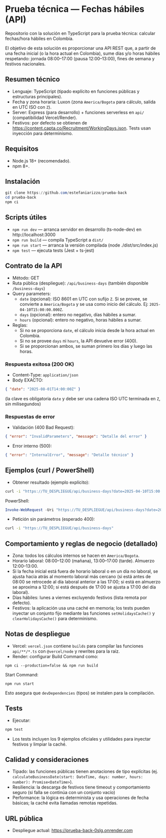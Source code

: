 # Prueba técnica — Fechas hábiles (API)

Repositorio con la solución en TypeScript para la prueba técnica: calcular fechas/hora hábiles en Colombia.

El objetivo de esta solución es proporcionar una API REST que, a partir de una fecha inicial (o la hora actual en Colombia), sume días y/o horas hábiles respetando: jornada 08:00–17:00 (pausa 12:00–13:00), fines de semana y festivos nacionales.

## Resumen técnico
- Lenguaje: TypeScript (tipado explícito en funciones públicas y estructuras principales).
- Fecha y zona horaria: Luxon (zona `America/Bogota` para cálculo, salida en UTC ISO con `Z`).
- Server: Express (para desarrollo) + funciones serverless en `api/` (compatibilidad Vercel/Render).
- Festivos: por defecto se obtienen de https://content.capta.co/Recruitment/WorkingDays.json. Tests usan inyección para determinismo.

## Requisitos
- Node.js 18+ (recomendado).
- npm 8+.

## Instalación
```powershell
git clone https://github.com/estefaniarizzo/prueba-back
cd prueba-back
npm ci
```

## Scripts útiles
- `npm run dev` — arranca servidor en desarrollo (ts-node-dev) en http://localhost:3000
- `npm run build` — compila TypeScript a `dist/`
- `npm run start` — arranca la versión compilada (node ./dist/src/index.js)
- `npm test` — ejecuta tests (Jest + ts-jest)

## Contrato de la API
- Método: GET
- Ruta pública (despliegue): `/api/business-days` (también disponible `/business-days`)
- Query parameters:
	- `date` (opcional): ISO 8601 en UTC con sufijo `Z`. Si se provee, se convierte a `America/Bogota` y se usa como inicio del cálculo. Ej: `2025-04-10T15:00:00.000Z`.
	- `days` (opcional): entero no negativo, días hábiles a sumar.
	- `hours` (opcional): entero no negativo, horas hábiles a sumar.
- Reglas:
	- Si no se proporciona `date`, el cálculo inicia desde la hora actual en Colombia.
	- Si no se provee `days` ni `hours`, la API devuelve error (400).
	- Si se proporcionan ambos, se suman primero los días y luego las horas.

### Respuesta exitosa (200 OK)
- Content-Type: `application/json`
- Body EXACTO:
```json
{ "date": "2025-08-01T14:00:00Z" }
```
(la clave es obligatoria `date` y debe ser una cadena ISO UTC terminada en `Z`, sin milisegundos)

### Respuestas de error
- Validación (400 Bad Request):
```json
{ "error": "InvalidParameters", "message": "Detalle del error" }
```
- Error interno (500):
```json
{ "error": "InternalError", "message": "Detalle técnico" }
```

## Ejemplos (curl / PowerShell)
- Obtener resultado (ejemplo explícito):
```bash
curl -i "https://TU_DESPLIEGUE/api/business-days?date=2025-04-10T15:00:00.000Z&days=5&hours=4"
```
PowerShell:
```powershell
Invoke-WebRequest -Uri "https://TU_DESPLIEGUE/api/business-days?date=2025-04-10T15:00:00.000Z&days=5&hours=4" -UseBasicParsing
```
- Petición sin parámetros (esperado 400):
```bash
curl -i "https://TU_DESPLIEGUE/api/business-days"
```

## Comportamiento y reglas de negocio (detallado)
- Zona: todos los cálculos internos se hacen en `America/Bogota`.
- Horario laboral: 08:00–12:00 (mañana), 13:00–17:00 (tarde). Almuerzo 12:00–13:00.
- Si la fecha inicial está fuera de horario laboral o en un día no laboral, se ajusta hacia atrás al momento laboral más cercano (si está antes de 08:00 se retrocede al día laboral anterior a las 17:00; si está en almuerzo se aproxima a 12:00; si está después de 17:00 se ajusta a 17:00 del día laboral).
- Días hábiles: lunes a viernes excluyendo festivos (lista remota por defecto).
- Festivos: la aplicación usa una caché en memoria; los tests pueden inyectar un conjunto fijo mediante las funciones `setHolidaysCache()` y `clearHolidaysCache()` para determinismo.

## Notas de despliegue
- Vercel: `vercel.json` contiene `builds` para compilar las funciones `api/**/*.ts` con `@vercel/node` y rewrites para la raíz.
- Render: configurar Build Command como:
```
npm ci --production=false && npm run build
```
Start Command:
```
npm run start
```
Esto asegura que `devDependencies` (tipos) se instalen para la compilación.

## Tests
- Ejecutar:
```powershell
npm test
```
- Los tests incluyen los 9 ejemplos oficiales y utilidades para inyectar festivos y limpiar la caché.

## Calidad y consideraciones
- Tipado: las funciones públicas tienen anotaciones de tipo explícitas (ej. `calculateBusinessDate(start: DateTime, days: number, hours: number): Promise<DateTime>`).
- Resiliencia: la descarga de festivos tiene timeout y comportamiento seguro (si falla se continúa con un conjunto vacío)
- Performance: la lógica es determinista y usa operaciones de fecha básicas; la caché evita llamadas remotas repetidas.

## URL pública
- Despliegue actual: https://prueba-back-0slg.onrender.com


